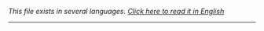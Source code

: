 <i>This file exists in several languages. <a href="SCREENSHOT.md"><u>Click here to read it in English</u></a></i>

<hr>
